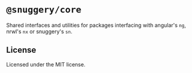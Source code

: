 # `@snuggery/core`

Shared interfaces and utilities for packages interfacing with angular's `ng`, nrwl's `nx` or snuggery's `sn`.

## License

Licensed under the MIT license.
